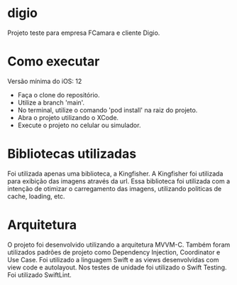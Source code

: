 # digio
Projeto teste para empresa FCamara e cliente Digio.

# Como executar
Versão mínima do iOS: 12

- Faça o clone do repositório.
- Utilize a branch 'main'.
- No terminal, utilize o comando 'pod install' na raiz do projeto.
- Abra o projeto utilizando o XCode.
- Execute o projeto no celular ou simulador.

# Bibliotecas utilizadas
Foi utilizada apenas uma biblioteca, a Kingfisher.
A Kingfisher foi utilizada para exibição das imagens através da url.
Essa biblioteca foi utilizada com a intenção de otimizar o carregamento das imagens, utilizando politicas de cache, loading, etc.

# Arquitetura
O projeto foi desenvolvido utilizando a arquitetura MVVM-C.
Também foram utilizados padrões de projeto como Dependency Injection, Coordinator e Use Case.
Foi utilizado a linguagem Swift e as views desenvolvidas com view code e autolayout.
Nos testes de unidade foi utilizado o Swift Testing.
Foi utilizado SwiftLint.
